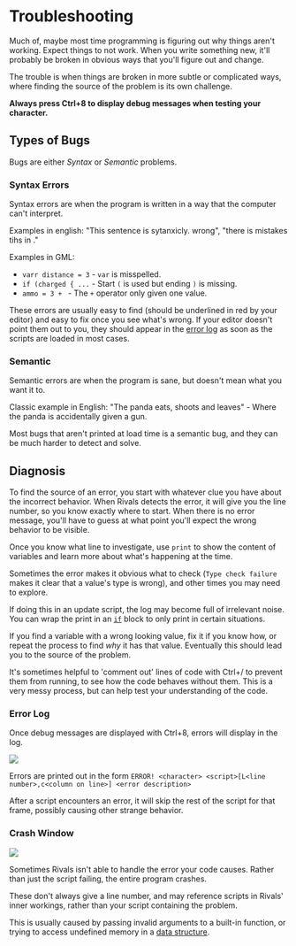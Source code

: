 # Troubleshooting

Much of, maybe most time programming is figuring out why things aren't working. Expect things to not work. When you
write something new, it'll probably be broken in obvious ways that you'll figure out and change.

The trouble is when things are broken in more subtle or complicated ways, where finding the source of the problem is its
own challenge.

**Always press Ctrl+8 to display debug messages when testing your character.**

## Types of Bugs

Bugs are either *Syntax* or *Semantic* problems.

### Syntax Errors

Syntax errors are when the program is written in a way that the computer can't interpret.

Examples in english: "This sentence is sytanxicly. wrong", "there is mistakes tihs in ."

Examples in GML:

- `varr distance = 3` - `var` is misspelled.
- `if (charged { ...` - Start `(` is used but ending `)` is missing.
- `ammo = 3 + ` - The `+` operator only given one value.

These errors are usually easy to find (should be underlined in red by your editor) and easy to fix once you see what's
wrong. If your editor doesn't point them out to you, they should appear in the [error log](#error-log) as soon as the
scripts are loaded in most cases.

### Semantic

Semantic errors are when the program is sane, but doesn't mean what you want it to.

Classic example in English: "The panda eats, shoots and leaves" - Where the panda is accidentally given a gun.

Most bugs that aren't printed at load time is a semantic bug, and they can be much harder to detect and solve.

## Diagnosis

To find the source of an error, you start with whatever clue you have about the incorrect behavior. When Rivals detects
the error, it will give you the line number, so you know exactly where to start. When there is no error message, you'll
have to guess at what point you'll expect the wrong behavior to be visible.

Once you know what line to investigate, use `print` to show the content of variables and learn more about what's
happening at the time.

Sometimes the error makes it obvious what to check (`Type check failure` makes it clear that a value's type is wrong),
and other times you may need to explore.

If doing this in an update script, the log may become full of irrelevant noise. You can wrap the print in
an [`if`](conditionals.md#if) block to only print in certain situations.

If you find a variable with a wrong looking value, fix it if you know how, or repeat the process to find *why* it has
that value. Eventually this should lead you to the source of the problem.

It's sometimes helpful to 'comment out' lines of code with Ctrl+/ to prevent them from running, to see how the code
behaves without them. This is a very messy process, but can help test your understanding of the code.

### Error Log

Once debug messages are displayed with Ctrl+8, errors will display in the log.

![](https://media.discordapp.net/attachments/659932047741157406/808387005007659125/unknown.png)

Errors are printed out in the form `ERROR! <character> <script>[L<line number>,c<column on line>] <error description>`

After a script encounters an error, it will skip the rest of the script for that frame, possibly causing other strange
behavior.

### Crash Window

![](https://media.discordapp.net/attachments/630151697162960916/815258404057907210/unknown.png?width=653&height=609)

Sometimes Rivals isn't able to handle the error your code causes. Rather than just the script failing, the entire
program crashes.

These don't always give a line number, and may reference scripts in Rivals' inner workings, rather than your script
containing the problem.

This is usually caused by passing invalid arguments to a built-in function, or trying to access undefined memory in
a [data structure](array.md).